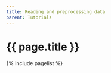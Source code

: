 ```yaml
---
title: Reading and preprocessing data
parent: Tutorials
---
```


# {{ page.title }}

{% include pagelist %}
